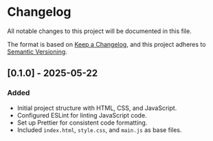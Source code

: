 # Changelog

All notable changes to this project will be documented in this file.

The format is based on [Keep a Changelog](https://keepachangelog.com/en/1.0.0/),
and this project adheres to [Semantic Versioning](https://semver.org/spec/v2.0.0.html).

## [0.1.0] - 2025-05-22
### Added
- Initial project structure with HTML, CSS, and JavaScript.
- Configured ESLint for linting JavaScript code.
- Set up Prettier for consistent code formatting.
- Included `index.html`, `style.css`, and `main.js` as base files.
